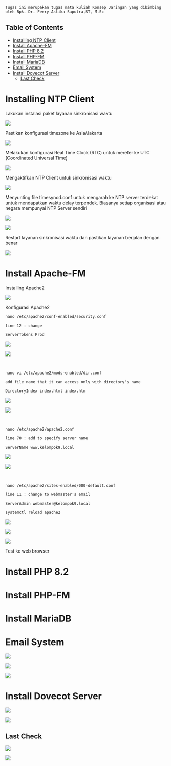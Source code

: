 

`Tugas ini merupakan tugas mata kuliah Konsep Jaringan yang dibimbing oleh Bpk. Dr. Ferry Astika Saputra,ST, M.Sc`

## Table of Contents
- [Installing NTP Client](#installing-ntp-client)
- [Install Apache-FM](#install-apache-fm)
- [Install PHP 8.2](#install-php-82)
- [Install PHP-FM](#install-php-fm)
- [Install MariaDB](#install-mariadb)
- [Email System](#email-system)
- [Install Dovecot Server](#install-dovecot-server)
  - [Last Check](#last-check)





# Installing NTP Client

Lakukan instalasi paket layanan sinkronisasi waktu

![](assets/1.png)

Pastikan konfigurasi timezone ke Asia/Jakarta

![](assets/2.png)

Melakukan konfigurasi Real Time Clock (RTC) untuk merefer ke UTC (Coordinated Universal Time)


![](assets/3.png)

Mengaktifkan NTP Client untuk sinkronisasi waktu

![](assets/4.png)

Menyunting file timesyncd.conf untuk mengarah ke NTP server terdekat untuk mendapatkan waktu 
delay terpendek. Biasanya setiap organisasi atau negara mempunyai NTP Server sendiri

![](assets/6.png)

![](assets/5.png)

Restart layanan sinkronisasi waktu dan pastikan layanan berjalan dengan benar

![](assets/7.png)


# Install Apache-FM

Installing Apache2

![](assets/8.png)

Konfigurasi Apache2

`nano /etc/apache2/conf-enabled/security.conf`

`line 12 : change`

`ServerTokens Prod`

![](assets/9.png)

![](assets/10.png)

<br>

`nano vi /etc/apache2/mods-enabled/dir.conf`

`add file name that it can access only with directory's name`

`DirectoryIndex index.html index.htm`

![](assets/11.png)

![](assets/12.png)

<br>

`nano /etc/apache2/apache2.conf`

`line 70 : add to specify server name`

`ServerName www.kelompok9.local`

![](assets/13.png)

![](assets/14.png)

<br>

`nano /etc/apache2/sites-enabled/000-default.conf`

`line 11 : change to webmaster's email`

`ServerAdmin webmaster@kelompok9.local`

`systemctl reload apache2`

![](assets/15.png)

![](assets/16.png)

![](assets/17.png)


Test ke web browser




# Install PHP 8.2







<!-- ![](assets/phpinfo.png) -->

# Install PHP-FM





<!-- ![](assets/18.png) -->


# Install MariaDB





# Email System

![](assets/19.png)

![](assets/20.png)

![](assets/21.png)

# Install Dovecot Server

![](assets/22.png)

![](assets/23.png)

## Last Check

![](assets/24.png)

![](assets/25.png)